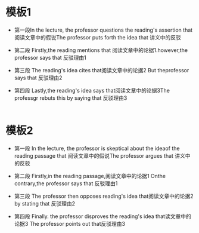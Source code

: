 # 模板1
+ 第一段In the lecture, the professor questions the reading's assertion that 阅读文章中的假说The professor puts forth the idea that 讲义中的反驳

+ 第二段 Firstly,the reading mentions that 阅读文章中的论据1.however,the professor says that 反驳理由1
+ 第三段 The reading's idea cites that阅读文章中的论据2 But theprofessor says that 反驳理由2
+ 第四段 Lastly,the reading's idea says that阅读文章中的论据3The professgr rebuts this by saying that 反驳理由3
<br><br>
# 模板2
+ 第一段 In the lecture, the professor is skeptical about the ideaof the reading passage that 阅读文章中的假说The professor argues that 讲义中的反驳
  
+ 第二段 Firstly,in the reading passage,阅读文章中的论据1 Onthe contrary,the professor says that 反驳理由1
+ 第三段 The professor then opposes reading's idea that阅读文章中的论据2 by stating that 反驳理由2
+ 第四段 Finally. the professor disproves the reading's idea that读文章中的论据3 The professor points out that反驳理由3